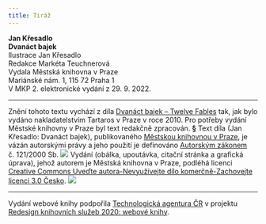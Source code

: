 ```yaml
---
title: Tiráž
---
```


**Jan Křesadlo    
Dvanáct bajek**  
Ilustrace Jan Křesadlo  
Redakce Markéta Teuchnerová  
Vydala Městská knihovna v Praze  
Mariánské nám. 1, 115 72 Praha 1  
V MKP 2. elektronické vydání z 29. 9. 2022.

***

Znění tohoto textu vychází z díla [Dvanáct bajek – Twelve Fables](https://search.mlp.cz/cz/titul/dvanact-bajek/3512536/#/) tak, jak bylo vydáno nakladatelstvím Tartaros v Praze v roce 2010. Pro potřeby vydání Městské knihovny v Praze byl text redakčně zpracován.
**§**
Text díla (Jan Křesadlo: Dvanáct bajek), publikovaného [Městskou knihovnou v Praze](https://www.mlp.cz/cz/), je vázán autorskými právy a jeho použití je definováno [Autorským zákonem](https://www.mkcr.cz/predpisy-zakonu-709.html) č. 121/2000 Sb.
![](../Images/image001.jpg)
Vydání (obálka, upoutávka, citační stránka a grafická úprava), jehož autorem je Městská knihovna v Praze, podléhá licenci [Creative Commons Uveďte autora-Nevyužívejte dílo komerčně-Zachovejte licenci 3.0 Česko](https://creativecommons.org/licenses/by-nc-sa/3.0/cz/).
![](../Images/image002.jpg)

***

Vydání webové knihy podpořila [Technologická agentura ČR](https://www.tacr.cz/) v projektu [Redesign knihovních služeb 2020: webové knihy](https://starfos.tacr.cz/cs/project/TL04000391).